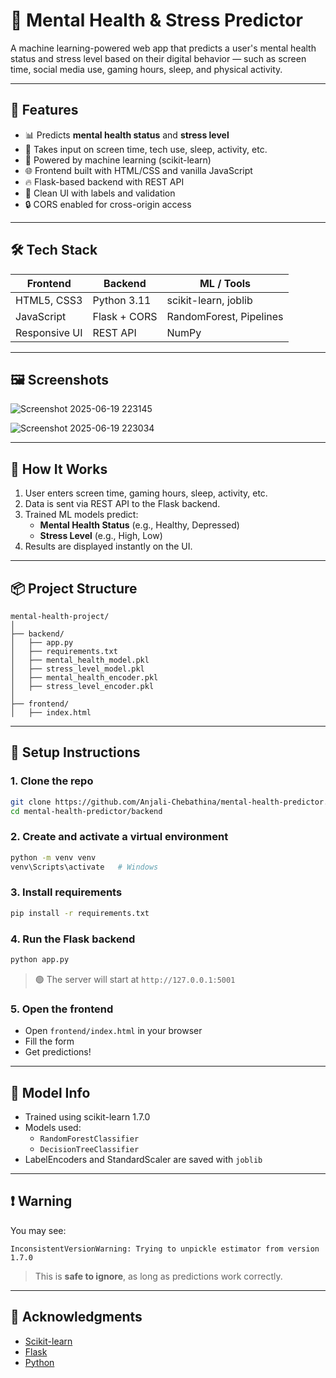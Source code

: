 
# 🧠 Mental Health & Stress Predictor

A machine learning-powered web app that predicts a user's mental health status and stress level based on their digital behavior — such as screen time, social media use, gaming hours, sleep, and physical activity.

---

## 🚀 Features

- 📊 Predicts **mental health status** and **stress level**
- 📱 Takes input on screen time, tech use, sleep, activity, etc.
- 🤖 Powered by machine learning (scikit-learn)
- 🌐 Frontend built with HTML/CSS and vanilla JavaScript
- 🔥 Flask-based backend with REST API
- 🧾 Clean UI with labels and validation
- 🔒 CORS enabled for cross-origin access

---

## 🛠️ Tech Stack

| Frontend      | Backend       | ML / Tools         |
|---------------|----------------|--------------------|
| HTML5, CSS3   | Python 3.11    | scikit-learn, joblib |
| JavaScript    | Flask + CORS   | RandomForest, Pipelines |
| Responsive UI | REST API       | NumPy              |

---

## 🖼️ Screenshots
![Screenshot 2025-06-19 223145](https://github.com/user-attachments/assets/bde576f8-4cab-4ee7-8164-e0dbce4e9a4a)


![Screenshot 2025-06-19 223034](https://github.com/user-attachments/assets/a7769344-358f-4176-ac94-0144ba806178)

---

## 🧪 How It Works

1. User enters screen time, gaming hours, sleep, activity, etc.
2. Data is sent via REST API to the Flask backend.
3. Trained ML models predict:
   - **Mental Health Status** (e.g., Healthy, Depressed)
   - **Stress Level** (e.g., High, Low)
4. Results are displayed instantly on the UI.

---

## 📦 Project Structure

```
mental-health-project/
│
├── backend/
│   ├── app.py
│   ├── requirements.txt
│   ├── mental_health_model.pkl
│   ├── stress_level_model.pkl
│   ├── mental_health_encoder.pkl
│   ├── stress_level_encoder.pkl
│
├── frontend/
│   ├── index.html

```

---

## 🧰 Setup Instructions

### 1. Clone the repo

```bash
git clone https://github.com/Anjali-Chebathina/mental-health-predictor.git
cd mental-health-predictor/backend
```

### 2. Create and activate a virtual environment

```bash
python -m venv venv
venv\Scripts\activate   # Windows
```

### 3. Install requirements

```bash
pip install -r requirements.txt
```

### 4. Run the Flask backend

```bash
python app.py
```

> 🟢 The server will start at `http://127.0.0.1:5001`

### 5. Open the frontend

- Open `frontend/index.html` in your browser
- Fill the form
- Get predictions!

---

## 📝 Model Info

- Trained using scikit-learn 1.7.0
- Models used:
  - `RandomForestClassifier`
  - `DecisionTreeClassifier`
- LabelEncoders and StandardScaler are saved with `joblib`

---

## ❗ Warning

You may see:

```
InconsistentVersionWarning: Trying to unpickle estimator from version 1.7.0
```

> This is **safe to ignore**, as long as predictions work correctly.


---

## 🙌 Acknowledgments

- [Scikit-learn](https://scikit-learn.org)
- [Flask](https://flask.palletsprojects.com/)
- [Python](https://www.python.org/)
